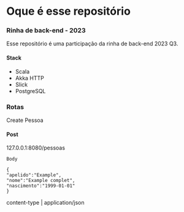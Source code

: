 # Oque é esse repositório

### Rinha de back-end - 2023

Esse repositório é uma participação da rinha de back-end 2023 Q3.

#### Stack

- Scala
- Akka HTTP
- Slick
- PostgreSQL


### Rotas

Create Pessoa

#### Post 
127.0.0.1:8080/pessoas


```
Body

{
"apelido":"Example",
"nome":"Example complet",
"nascimento":"1999-01-01"
}
```

content-type | application/json